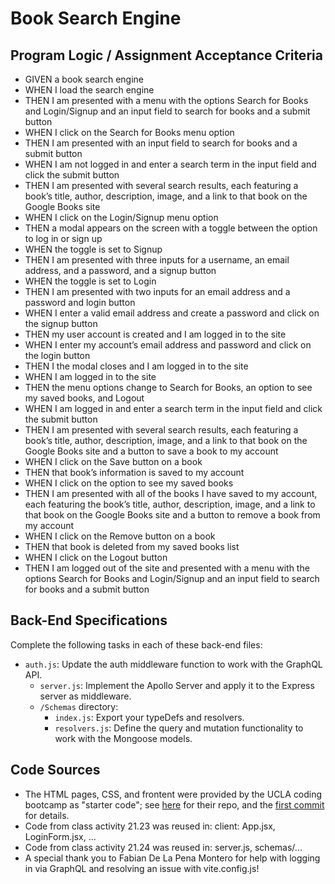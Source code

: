 # Book Search Engine

## Program Logic / Assignment Acceptance Criteria

* GIVEN a book search engine
* WHEN I load the search engine
* THEN I am presented with a menu with the options Search for Books and Login/Signup and an input field to search for books and a submit button
* WHEN I click on the Search for Books menu option
* THEN I am presented with an input field to search for books and a submit button
* WHEN I am not logged in and enter a search term in the input field and click the submit button
* THEN I am presented with several search results, each featuring a book’s title, author, description, image, and a link to that book on the Google Books site
* WHEN I click on the Login/Signup menu option
* THEN a modal appears on the screen with a toggle between the option to log in or sign up
* WHEN the toggle is set to Signup
* THEN I am presented with three inputs for a username, an email address, and a password, and a signup button
* WHEN the toggle is set to Login
* THEN I am presented with two inputs for an email address and a password and login button
* WHEN I enter a valid email address and create a password and click on the signup button
* THEN my user account is created and I am logged in to the site
* WHEN I enter my account’s email address and password and click on the login button
* THEN I the modal closes and I am logged in to the site
* WHEN I am logged in to the site
* THEN the menu options change to Search for Books, an option to see my saved books, and Logout
* WHEN I am logged in and enter a search term in the input field and click the submit button
* THEN I am presented with several search results, each featuring a book’s title, author, description, image, and a link to that book on the Google Books site and a button to save a book to my account
* WHEN I click on the Save button on a book
* THEN that book’s information is saved to my account
* WHEN I click on the option to see my saved books
* THEN I am presented with all of the books I have saved to my account, each featuring the book’s title, author, description, image, and a link to that book on the Google Books site and a button to remove a book from my account
* WHEN I click on the Remove button on a book
* THEN that book is deleted from my saved books list
* WHEN I click on the Logout button
* THEN I am logged out of the site and presented with a menu with the options Search for Books and Login/Signup and an input field to search for books and a submit button

## Back-End Specifications

Complete the following tasks in each of these back-end files:

* `auth.js`: Update the auth middleware function to work with the GraphQL API.
    * `server.js`: Implement the Apollo Server and apply it to the Express server as middleware.
    * `/Schemas` directory:
        * `index.js`: Export your typeDefs and resolvers.
        * `resolvers.js`: Define the query and mutation functionality to work with the Mongoose models.

## Code Sources

* The HTML pages, CSS, and frontent were provided by the UCLA coding bootcamp as "starter code"; see [here](https://github.com/coding-boot-camp/solid-broccoli) for their repo, and the [first commit](https://github.com/giancarlow333/book-search-engine/commit/e7ab613320ef9ca28fb42c31a1a347cc28e30af2) for details.
* Code from class activity 21.23 was reused in: client: App.jsx, LoginForm.jsx, ...
* Code from class activity 21.24 was reused in: server.js, schemas/...
* A special thank you to Fabian De La Pena Montero for help with logging in via GraphQL and resolving an issue with vite.config.js!